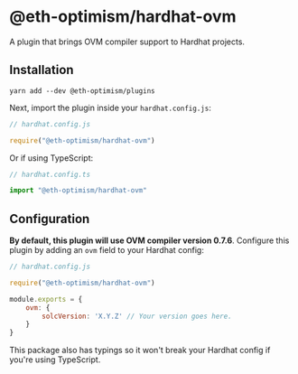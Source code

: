 # @eth-optimism/hardhat-ovm

A plugin that brings OVM compiler support to Hardhat projects.

## Installation

```
yarn add --dev @eth-optimism/plugins
```

Next, import the plugin inside your `hardhat.config.js`:

```js
// hardhat.config.js

require("@eth-optimism/hardhat-ovm")
```

Or if using TypeScript:

```ts
// hardhat.config.ts

import "@eth-optimism/hardhat-ovm"
```

## Configuration

**By default, this plugin will use OVM compiler version 0.7.6**.
Configure this plugin by adding an `ovm` field to your Hardhat config:

```js
// hardhat.config.js

require("@eth-optimism/hardhat-ovm")

module.exports = {
    ovm: {
        solcVersion: 'X.Y.Z' // Your version goes here.
    }
}

```

This package also has typings so it won't break your Hardhat config if you're using TypeScript.
